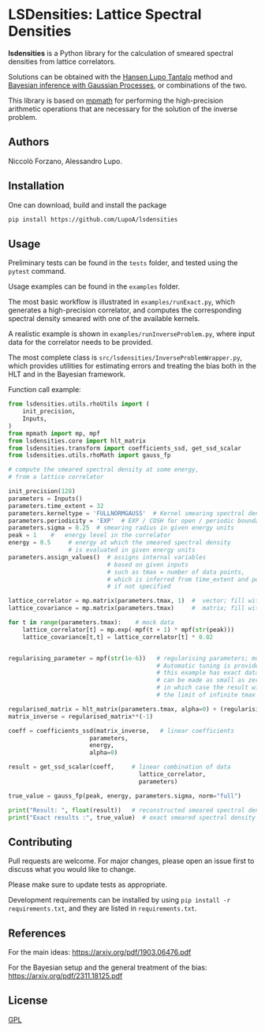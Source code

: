 # LSDensities: Lattice Spectral Densities


**lsdensities** is a Python library for the calculation of
smeared spectral densities from lattice correlators.

Solutions can be obtained with the
<a href="https://arxiv.org/pdf/1903.06476.pdf">Hansen Lupo Tantalo</a> method
and <a href="https://arxiv.org/pdf/2311.18125.pdf">
Bayesian inference with Gaussian Processes</a>, or combinations of the two.

This library is based on <a href="https://mpmath.org/">mpmath</a>
for performing the high-precision arithmetic operations that are necessary
for the solution of the inverse problem.


## Authors

Niccolò Forzano, Alessandro Lupo.

## Installation

One can download, build and install the package

```bash
pip install https://github.com/LupoA/lsdensities
```

## Usage

Preliminary tests can be found in the ``tests`` folder, and tested using the ``pytest`` command.

Usage examples can be found in the ``examples`` folder.

The most basic workflow is illustrated in `examples/runExact.py`,
which generates a high-precision correlator, and computes the corresponding spectral density smeared with one of the
available kernels.

A realistic example is shown in ```examples/runInverseProblem.py```, where input data for the correlator
needs to be provided.

The most complete class is `src/lsdensities/InverseProblemWrapper.py`, which
provides utilities for estimating errors and treating
the bias both in the HLT and in the Bayesian framework.

Function call example:

```python
from lsdensities.utils.rhoUtils import (
    init_precision,
    Inputs,
)
from mpmath import mp, mpf
from lsdensities.core import hlt_matrix
from lsdensities.transform import coefficients_ssd, get_ssd_scalar
from lsdensities.utils.rhoMath import gauss_fp

# compute the smeared spectral density at some energy,
# from a lattice correlator

init_precision(128)
parameters = Inputs()
parameters.time_extent = 32
parameters.kerneltype = 'FULLNORMGAUSS'  # Kernel smearing spectral density
parameters.periodicity = 'EXP'  # EXP / COSH for open / periodic boundary conditions
parameters.sigma = 0.25  # smearing radius in given energy units
peak = 1    #   energy level in the correlator
energy = 0.5     # energy at which the smeared spectral density
                 # is evaluated in given energy units
parameters.assign_values()  # assigns internal variables
                            # based on given inputs
                            # such as tmax = number of data points,
                            # which is inferred from time_extent and periodicity,
                            # if not specified

lattice_correlator = mp.matrix(parameters.tmax, 1)  #  vector; fill with lattice data
lattice_covariance = mp.matrix(parameters.tmax)     #  matrix; fill with data covariance

for t in range(parameters.tmax):    # mock data
    lattice_correlator[t] = mp.exp(-mpf(t + 1) * mpf(str(peak)))
    lattice_covariance[t,t] = lattice_correlator[t] * 0.02


regularising_parameter = mpf(str(1e-6))   # regularising parameters; must be tuned.
                                          # Automatic tuning is provided in InverseProblemWrapper.py
                                          # this example has exact data, so the parameters
                                          # can be made as small as zero,
                                          # in which case the result will be exact in
                                          # the limit of infinite tmax

regularised_matrix = hlt_matrix(parameters.tmax, alpha=0) + (regularising_parameter * lattice_covariance)
matrix_inverse = regularised_matrix**(-1)

coeff = coefficients_ssd(matrix_inverse,   # linear coefficients
                       parameters,
                       energy,
                       alpha=0)

result = get_ssd_scalar(coeff,     # linear combination of data
                                     lattice_correlator,
                                     parameters)

true_value = gauss_fp(peak, energy, parameters.sigma, norm="full")

print("Result: ", float(result))   # reconstructed smeared spectral density at E = energy
print("Exact results :", true_value)  # exact smeared spectral density at E = energy
```

## Contributing

Pull requests are welcome. For major changes, please open an issue first
to discuss what you would like to change.

Please make sure to update tests as appropriate.

Development requirements can be installed by using ``pip install -r requirements.txt``, and they are listed in ``requirements.txt``.

## References
For the main ideas: https://arxiv.org/pdf/1903.06476.pdf

For the Bayesian setup and the general treatment of the bias: https://arxiv.org/pdf/2311.18125.pdf

## License

[GPL](https://choosealicense.com/licenses/gpl-3.0/)
